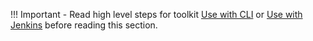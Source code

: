 !!! Important
    - Read high level steps for toolkit [Use with CLI](cd3-cli.md) or [Use with Jenkins](cd3-jenkins.md) before reading this section.
